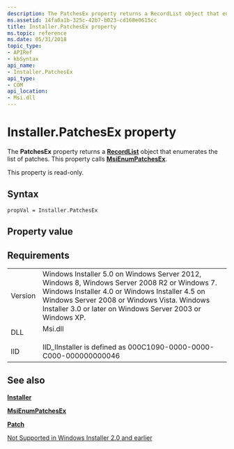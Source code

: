 ```yaml
---
description: The PatchesEx property returns a RecordList object that enumerates the list of patches.
ms.assetid: 14fa0a1b-325c-42b7-b023-cd168e0615cc
title: Installer.PatchesEx property
ms.topic: reference
ms.date: 05/31/2018
topic_type: 
- APIRef
- kbSyntax
api_name: 
- Installer.PatchesEx
api_type: 
- COM
api_location: 
- Msi.dll
---
```


# Installer.PatchesEx property

The **PatchesEx** property returns a [**RecordList**](recordlist-object.md) object that enumerates the list of patches. This property calls [**MsiEnumPatchesEx**](/windows/desktop/api/Msi/nf-msi-msienumpatchesexa).

This property is read-only.

## Syntax


```JScript
propVal = Installer.PatchesEx
```



## Property value

## Requirements



|                    |                                                                                                                                                                                                                                                                       |
|--------------------|-----------------------------------------------------------------------------------------------------------------------------------------------------------------------------------------------------------------------------------------------------------------------|
| Version<br/> | Windows Installer 5.0 on Windows Server 2012, Windows 8, Windows Server 2008 R2 or Windows 7. Windows Installer 4.0 or Windows Installer 4.5 on Windows Server 2008 or Windows Vista. Windows Installer 3.0 or later on Windows Server 2003 or Windows XP.<br/> |
| DLL<br/>     | <dl> <dt>Msi.dll</dt> </dl>                                                                                                                                                                                    |
| IID<br/>     | IID\_IInstaller is defined as 000C1090-0000-0000-C000-000000000046<br/>                                                                                                                                                                                         |



## See also

<dl> <dt>

[**Installer**](installer-object.md)
</dt> <dt>

[**MsiEnumPatchesEx**](/windows/desktop/api/Msi/nf-msi-msienumpatchesexa)
</dt> <dt>

[**Patch**](patch-object.md)
</dt> <dt>

[Not Supported in Windows Installer 2.0 and earlier](not-supported-in-windows-installer-version-2-0.md)
</dt> </dl>

 

 




